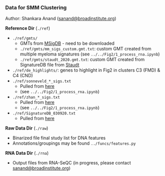 ### Data for SMM Clustering

Author: Shankara Anand (sanand@broadinstitute.org)

**Reference Dir** (`./ref`)
* `./ref/gmts/`
  * GMTs from [MSigDB](http://www.gsea-msigdb.org/gsea/msigdb/) - need to be downloaded
  * `./ref/gmts/mm_sigs_custom.gmt.txt`: custom GMT created from multiple myeloma signatures (see `../../Fig2/1_process_rna.ipynb`)
  * `./ref/gmts/staudt_2020.gmt.txt`: custom GMT created from SignatureDB file from [Staudt](https://lymphochip.nih.gov/signaturedb/)
* `./ref/de_highlights/`: genes to highlight in Fig2 in clusters C3 (FMD) & C4 (CND)
* `./ref/sonneveld_*_sigs.txt`
  * Pulled from [here](https://ashpublications.org/blood/article/116/14/2543/27550/Gene-expression-profiling-for-molecular)
  * (see `../../Fig2/1_process_rna.ipynb`)
*  `./ref/zhan_*_sigs.txt`
   * Pulled from [here](https://ashpublications.org/blood/article/108/6/2020/22665)
   * (see `../../Fig2/1_process_rna.ipynb`)
*  `./ref/SignatureDB_030920.txt`
   * Pulled from [here](https://lymphochip.nih.gov/signaturedb/)

**Raw Data Dir** (`./raw`)
* Binarized file final study list for DNA features
* Annotations/groupings may be found `../funcs/features.py`

**RNA Data Dir** (`./rna`)
* Output files from RNA-SeQC (in progress, please contact sanand@broadinstitute.org)
